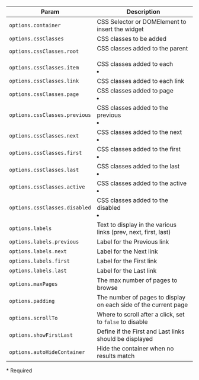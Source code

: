 | Param | Description |
| --- | --- |
|  <span class='attr-required'>`options.container`</span> | CSS Selector or DOMElement to insert the widget |
|  <span class='attr-optional'>`options.cssClasses`</span> | CSS classes to be added |
|  <span class='attr-optional'>`options.cssClasses.root`</span> | CSS classes added to the parent <ul> |
|  <span class='attr-optional'>`options.cssClasses.item`</span> | CSS classes added to each <li> |
|  <span class='attr-optional'>`options.cssClasses.link`</span> | CSS classes added to each link |
|  <span class='attr-optional'>`options.cssClasses.page`</span> | CSS classes added to page <li> |
|  <span class='attr-optional'>`options.cssClasses.previous`</span> | CSS classes added to the previous <li> |
|  <span class='attr-optional'>`options.cssClasses.next`</span> | CSS classes added to the next <li> |
|  <span class='attr-optional'>`options.cssClasses.first`</span> | CSS classes added to the first <li> |
|  <span class='attr-optional'>`options.cssClasses.last`</span> | CSS classes added to the last <li> |
|  <span class='attr-optional'>`options.cssClasses.active`</span> | CSS classes added to the active <li> |
|  <span class='attr-optional'>`options.cssClasses.disabled`</span> | CSS classes added to the disabled <li> |
|  <span class='attr-optional'>`options.labels`</span> | Text to display in the various links (prev, next, first, last) |
|  <span class='attr-optional'>`options.labels.previous`</span> | Label for the Previous link |
|  <span class='attr-optional'>`options.labels.next`</span> | Label for the Next link |
|  <span class='attr-optional'>`options.labels.first`</span> | Label for the First link |
|  <span class='attr-optional'>`options.labels.last`</span> | Label for the Last link |
|  <span class='attr-optional'>`options.maxPages`</span> | The max number of pages to browse |
|  <span class='attr-optional'>`options.padding`</span> | The number of pages to display on each side of the current page |
|  <span class='attr-optional'>`options.scrollTo`</span> | Where to scroll after a click, set to `false` to disable |
|  <span class='attr-optional'>`options.showFirstLast`</span> | Define if the First and Last links should be displayed |
|  <span class='attr-optional'>`options.autoHideContainer`</span> | Hide the container when no results match |

<p class="attr-legend">* <span>Required</span></p>
